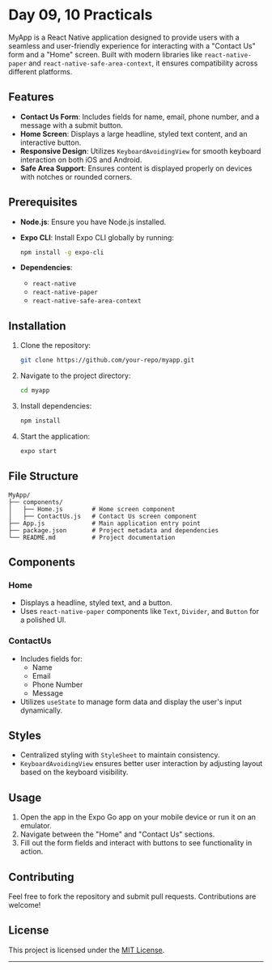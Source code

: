 # Day 09, 10 Practicals 

MyApp is a React Native application designed to provide users with a seamless and user-friendly experience for interacting with a "Contact Us" form and a "Home" screen. Built with modern libraries like `react-native-paper` and `react-native-safe-area-context`, it ensures compatibility across different platforms.

## Features

- **Contact Us Form**: Includes fields for name, email, phone number, and a message with a submit button.
- **Home Screen**: Displays a large headline, styled text content, and an interactive button.
- **Responsive Design**: Utilizes `KeyboardAvoidingView` for smooth keyboard interaction on both iOS and Android.
- **Safe Area Support**: Ensures content is displayed properly on devices with notches or rounded corners.

## Prerequisites

- **Node.js**: Ensure you have Node.js installed.
- **Expo CLI**: Install Expo CLI globally by running:

  ```bash
  npm install -g expo-cli
  ```

- **Dependencies**: 

  - `react-native`
  - `react-native-paper`
  - `react-native-safe-area-context`

## Installation

1. Clone the repository:

   ```bash
   git clone https://github.com/your-repo/myapp.git
   ```

2. Navigate to the project directory:

   ```bash
   cd myapp
   ```

3. Install dependencies:

   ```bash
   npm install
   ```

4. Start the application:

   ```bash
   expo start
   ```

## File Structure

```
MyApp/
├── components/
│   ├── Home.js        # Home screen component
│   ├── ContactUs.js   # Contact Us screen component
├── App.js             # Main application entry point
├── package.json       # Project metadata and dependencies
└── README.md          # Project documentation
```

## Components

### Home
- Displays a headline, styled text, and a button.
- Uses `react-native-paper` components like `Text`, `Divider`, and `Button` for a polished UI.

### ContactUs
- Includes fields for:
  - Name
  - Email
  - Phone Number
  - Message
- Utilizes `useState` to manage form data and display the user's input dynamically.

## Styles
- Centralized styling with `StyleSheet` to maintain consistency.
- `KeyboardAvoidingView` ensures better user interaction by adjusting layout based on the keyboard visibility.

## Usage
1. Open the app in the Expo Go app on your mobile device or run it on an emulator.
2. Navigate between the "Home" and "Contact Us" sections.
3. Fill out the form fields and interact with buttons to see functionality in action.

## Contributing
Feel free to fork the repository and submit pull requests. Contributions are welcome!

## License
This project is licensed under the [MIT License](LICENSE).

---
